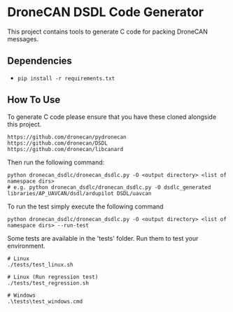 # DroneCAN DSDL Code Generator

This project contains tools to generate C code for packing DroneCAN messages.

## Dependencies
* `pip install -r requirements.txt` 

## How To Use

To generate C code please ensure that you have these cloned alongside this project. 
```
https://github.com/dronecan/pydronecan 
https://github.com/dronecan/DSDL 
https://github.com/dronecan/libcanard 
```

Then run the following command:
```
python dronecan_dsdlc/dronecan_dsdlc.py -O <output directory> <list of namespace dirs>
# e.g. python dronecan_dsdlc/dronecan_dsdlc.py -O dsdlc_generated libraries/AP_UAVCAN/dsdl/ardupilot DSDL/uavcan
```

To run the test simply execute the following command

```
python dronecan_dsdlc/dronecan_dsdlc.py -O <output directory> <list of namespace dirs> --run-test
```

Some tests are available in the 'tests' folder. Run them to test your environment.

```
# Linux
./tests/test_linux.sh

# Linux (Run regression test)
./tests/test_regression.sh

# Windows
.\tests\test_windows.cmd
```
